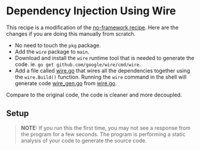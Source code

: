 # Dependency Injection Using Wire

This recipe is a modification of the [no-framework recipe](../no-framework). Here are the changes if you are doing this manually from scratch.

* No need to touch the `pkg` package.
* Add the `wire` package to `main`.
* Download and install the `wire` runtime tool that is needed to generate the code. ie. `go get github.com/google/wire/cmd/wire`.
* Add a file called [wire.go](wire.go) that wires all the dependencies together using the `wire.Build()` function. Running the `wire` command in the shell will generate code [wire_gen.go](wire_gen.go) from [wire.go](wire.go).

Compare to the original code, the code is cleaner and more decoupled.

## Setup

> **NOTE:**
> If you run this the first time, you may not see a response from the program for a few seconds. The program is performing a static analysis of your code to generate the source code.
